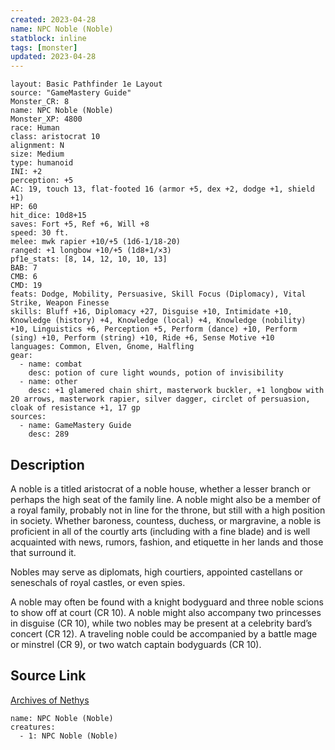 ```yaml
---
created: 2023-04-28
name: NPC Noble (Noble)
statblock: inline
tags: [monster]
updated: 2023-04-28
---
```

```statblock
layout: Basic Pathfinder 1e Layout
source: "GameMastery Guide"
Monster_CR: 8
name: NPC Noble (Noble)
Monster_XP: 4800
race: Human
class: aristocrat 10
alignment: N
size: Medium
type: humanoid
INI: +2
perception: +5
AC: 19, touch 13, flat-footed 16 (armor +5, dex +2, dodge +1, shield +1)
HP: 60
hit_dice: 10d8+15
saves: Fort +5, Ref +6, Will +8
speed: 30 ft.
melee: mwk rapier +10/+5 (1d6-1/18-20)
ranged: +1 longbow +10/+5 (1d8+1/×3)
pf1e_stats: [8, 14, 12, 10, 10, 13]
BAB: 7
CMB: 6
CMD: 19
feats: Dodge, Mobility, Persuasive, Skill Focus (Diplomacy), Vital Strike, Weapon Finesse
skills: Bluff +16, Diplomacy +27, Disguise +10, Intimidate +10, Knowledge (history) +4, Knowledge (local) +4, Knowledge (nobility) +10, Linguistics +6, Perception +5, Perform (dance) +10, Perform (sing) +10, Perform (string) +10, Ride +6, Sense Motive +10
languages: Common, Elven, Gnome, Halfling
gear:
  - name: combat
    desc: potion of cure light wounds, potion of invisibility
  - name: other
    desc: +1 glamered chain shirt, masterwork buckler, +1 longbow with 20 arrows, masterwork rapier, silver dagger, circlet of persuasion, cloak of resistance +1, 17 gp
sources:
  - name: GameMastery Guide
    desc: 289
```
## Description
A noble is a titled aristocrat of a noble house, whether a lesser branch or perhaps the high seat of the family line. A noble might also be a member of a royal family, probably not in line for the throne, but still with a high position in society. Whether baroness, countess, duchess, or margravine, a noble is proficient in all of the courtly arts (including with a fine blade) and is well acquainted with news, rumors, fashion, and etiquette in her lands and those that surround it.

Nobles may serve as diplomats, high courtiers, appointed castellans or seneschals of royal castles, or even spies.

A noble may often be found with a knight bodyguard and three noble scions to show off at court (CR 10). A noble might also accompany two princesses in disguise (CR 10), while two nobles may be present at a celebrity bard’s concert (CR 12). A traveling noble could be accompanied by a battle mage or minstrel (CR 9), or two watch captain bodyguards (CR 10).
## Source Link
[Archives of Nethys](https://aonprd.com/NPCDisplay.aspx?ItemName=Noble%20(Noble))
```encounter-table
name: NPC Noble (Noble)
creatures:
  - 1: NPC Noble (Noble)
```
